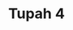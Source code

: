 ---
title: 'Tupah 4'
description: ''
credit: 'Place Holder'
style: 'Modern'
project: 'Tupah'
type: 'photo'
pathToImage: '/gallery/tupah-4.jpg'
...